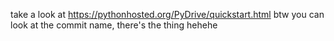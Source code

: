 take a look at https://pythonhosted.org/PyDrive/quickstart.html
btw you can look at the commit name, there's the thing hehehe